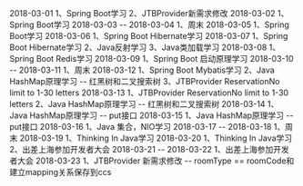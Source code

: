 2018-03-01
1、Spring Boot学习
2、JTBProvider新需求修改
2018-03-02
1、Spring Boot学习
2018-03-03 -- 2018-03-04
1、周末
2018-03-05
1、Spring Boot学习
2018-03-06
1、Spring Boot Hibernate学习
2018-03-07
1、Spring Boot Hibernate学习
2、Java反射学习
3、Java类加载学习
2018-03-08
1、Spring Boot Redis学习
2018-03-09
1、Spring Boot 启动原理学习
2018-03-10 -- 2018-03-11
1、周末
2018-03-12
1、Spring Boot Mybatis学习
2、Java HashMap原理学习 -- 红黑树和二叉搜索树
3、JTBProvider ReservationNo limit to 1-30 letters
2018-03-13
1、JTBProvider ReservationNo limit to 1-30 letters
2、Java HashMap原理学习 -- 红黑树和二叉搜索树
2018-03-14
1、Java HashMap原理学习 -- put接口
2018-03-15
1、Java HashMap原理学习 -- put接口
2018-03-16
1、Java 集合，NIO学习
2018-03-17 -- 2018-03-18
1、周末
2018-03-19
1、Thinking In Java学习
2018-03-20
1、Thinking In Java学习
2、出差上海参加开发者大会
2018-03-21 -- 2018-03-22
1、出差上海参加开发者大会
2018-03-23
1、JTBProvider 新需求修改 -- roomType == roomCode和建立mapping关系保存到ccs